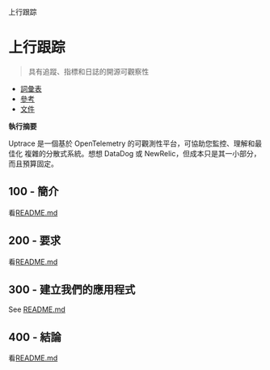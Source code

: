 上行跟踪

# 上行跟踪

> 具有追蹤、指標和日誌的開源可觀察性

-   [詞彙表](./GLOSSARY.md)
-   [參考](./REFERENCES.md)
-   [文件](./DOCUMENTATION.md)

**執行摘要**

Uptrace 是一個基於 OpenTelemetry 的可觀測性平台，可協助您監控、理解和最佳化
複雜的分散式系統。想想 DataDog 或 NewRelic，但成本只是其一小部分，而且預算固定。

## 100 - 簡介

看[README.md](./100/README.md)

## 200 - 要求

看[README.md](./200/README.md)

## 300 - 建立我們的應用程式

See [README.md](./300/README.md)

## 400 - 結論

看[README.md](./400/README.md)
